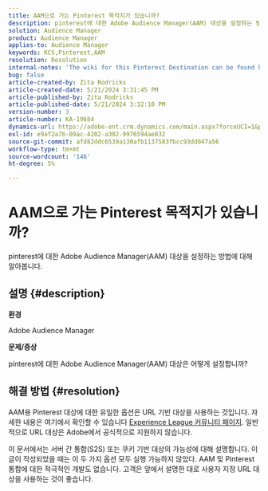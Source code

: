```yaml
---
title: AAM으로 가는 Pinterest 목적지가 있습니까?
description: pinterest에 대한 Adobe Audience Manager(AAM) 대상을 설정하는 방법에 대해 알아봅니다.
solution: Audience Manager
product: Audience Manager
applies-to: Audience Manager
keywords: KCS,Pinterest,AAM
resolution: Resolution
internal-notes: 'The wiki for this Pinterest Destination can be found here: https://wiki.corp.adobe.com/display/MCPI/Pinterest+-+AAM+Destination+-+IN+DEVELOPMENT'
bug: false
article-created-by: Zita Rodricks
article-created-date: 5/21/2024 3:31:45 PM
article-published-by: Zita Rodricks
article-published-date: 5/21/2024 3:32:10 PM
version-number: 3
article-number: KA-19684
dynamics-url: https://adobe-ent.crm.dynamics.com/main.aspx?forceUCI=1&pagetype=entityrecord&etn=knowledgearticle&id=0118e237-8717-ef11-9f89-6045bd06eea5
exl-id: e9af2a7b-09ac-4202-a302-9976594ae832
source-git-commit: afd82ddc6539a130afb1137583fbcc93dd047a56
workflow-type: tm+mt
source-wordcount: '146'
ht-degree: 5%

---
```


# AAM으로 가는 Pinterest 목적지가 있습니까?


pinterest에 대한 Adobe Audience Manager(AAM) 대상을 설정하는 방법에 대해 알아봅니다.

## 설명 {#description}


<b>환경</b>

Adobe Audience Manager

<b>문제/증상</b>

pinterest에 대한 Adobe Audience Manager(AAM) 대상은 어떻게 설정합니까?


## 해결 방법 {#resolution}


AAM용 Pinterest 대상에 대한 유일한 옵션은 URL 기반 대상을 사용하는 것입니다. 자세한 내용은 여기에서 확인할 수 있습니다 [Experience League 커뮤니티 페이지](https://experienceleaguecommunities.adobe.com/t5/adobe-audience-manager-questions/pinterest-destination/td-p/434687). 일반적으로 URL 대상은 Adobe에서 공식적으로 지원하지 않습니다.

이 문서에서는 서버 간 통합(S2S) 또는 쿠키 기반 대상의 가능성에 대해 설명합니다. 이 글이 작성되었을 때는 이 두 가지 옵션 모두 실행 가능하지 않았다. AAM 및 Pinterest 통합에 대한 적극적인 개발도 없습니다. 고객은 앞에서 설명한 대로 사용자 지정 URL 대상을 사용하는 것이 좋습니다.

